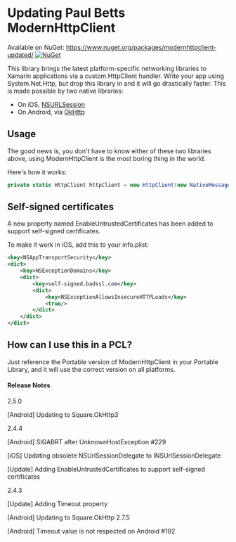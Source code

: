 Updating Paul Betts ModernHttpClient
================

Available on NuGet: https://www.nuget.org/packages/modernhttpclient-updated/ [![NuGet](https://img.shields.io/nuget/v/modernhttpclient-updated.svg?label=NuGet)](https://www.nuget.org/packages/modernhttpclient-updated/)

This library brings the latest platform-specific networking libraries to
Xamarin applications via a custom HttpClient handler. Write your app using
System.Net.Http, but drop this library in and it will go drastically faster.
This is made possible by two native libraries:

* On iOS, [NSURLSession](https://developer.apple.com/library/ios/documentation/Foundation/Reference/NSURLSession_class/Introduction/Introduction.html)
* On Android, via [OkHttp](http://square.github.io/okhttp/)

## Usage

The good news is, you don't have to know either of these two libraries above,
using ModernHttpClient is the most boring thing in the world.

Here's how it works:

```cs
private static HttpClient httpClient = new HttpClient(new NativeMessageHandler() { Timeout = new TimeSpan(0,0,9), EnableUntrustedCertificates = true, DisableCaching = true, UseCookies = false });
```

## Self-signed certificates

A new property named EnableUntrustedCertificates has been added to support self-signed certificates.

To make it work in iOS, add this to your info.plist:

```xml
<key>NSAppTransportSecurity</key>
<dict>
    <key>NSExceptionDomains</key>
    <dict>
        <key>self-signed.badssl.com</key>
        <dict>
            <key>NSExceptionAllowsInsecureHTTPLoads</key>
            <true/>
        </dict>
    </dict>
</dict>
```

## How can I use this in a PCL?

Just reference the Portable version of ModernHttpClient in your Portable
Library, and it will use the correct version on all platforms.

#### Release Notes

2.5.0

[Android] Updating to Square.OkHttp3

2.4.4

[Android] SIGABRT after UnknownHostException #229

[iOS] Updating obsolete NSUrlSessionDelegate to INSUrlSessionDelegate

[Update] Adding EnableUntrustedCertificates to support self-signed certificates

2.4.3

[Update] Adding Timeout property

[Android] Updating to Square.OkHttp 2.7.5

[Android] Timeout value is not respected on Android #192
